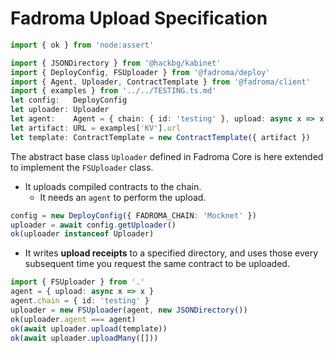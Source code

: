 # Fadroma Upload Specification

```typescript
import { ok } from 'node:assert'
```

```typescript
import { JSONDirectory } from '@hackbg/kabinet'
import { DeployConfig, FSUploader } from '@fadroma/deploy'
import { Agent, Uploader, ContractTemplate } from '@fadroma/client'
import { examples } from '../../TESTING.ts.md'
let config:   DeployConfig
let uploader: Uploader
let agent:    Agent = { chain: { id: 'testing' }, upload: async x => x }
let artifact: URL = examples['KV'].url
let template: ContractTemplate = new ContractTemplate({ artifact })
```

The abstract base class `Uploader` defined in Fadroma Core is here extended
to implement the `FSUploader` class.

  * It uploads compiled contracts to the chain.
    * It needs an `agent` to perform the upload.

```typescript
config = new DeployConfig({ FADROMA_CHAIN: 'Mocknet' })
uploader = await config.getUploader()
ok(uploader instanceof Uploader)
```

  * It writes **upload receipts** to a specified directory,
    and uses those every subsequent time you request the same contract
    to be uploaded.

```typescript
import { FSUploader } from '.'
agent = { upload: async x => x }
agent.chain = { id: 'testing' }
uploader = new FSUploader(agent, new JSONDirectory())
ok(uploader.agent === agent)
ok(await uploader.upload(template))
ok(await uploader.uploadMany([]))
```

